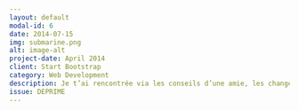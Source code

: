 ```yaml
---
layout: default
modal-id: 6
date: 2014-07-15
img: submarine.png
alt: image-alt
project-date: April 2014
client: Start Bootstrap
category: Web Development
description: Je t’ai rencontrée via les conseils d’une amie, les changements positifs sur mon amie, m’ont convaincue, grâce à cela, je suis une personne différente d’il y a 6 mois, le coaching mental a changé ma façon de penser et d’agir.
issue: DEPRIME
---
```

